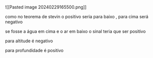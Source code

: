![[Pasted image 20240229165500.png]]

como no teorema de stevin o positivo seria para baixo , para cima será negativo 

se fosse a água em cima e o ar em baixo o sinal teria que ser positivo

para altitude é negativo

para profundidade é positivo

